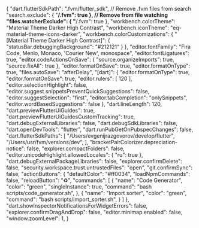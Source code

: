 {
    "dart.flutterSdkPath": ".fvm/flutter_sdk",
    // Remove .fvm files from search
    "search.exclude": {
        "**/.fvm": true
    },
    // Remove from file watching
    "files.watcherExclude": {
        "**/.fvm": true
    },
    "workbench.colorTheme": "Material Theme Darker High Contrast",
    "workbench.iconTheme": "eq-material-theme-icons-darker",
    "workbench.colorCustomizations": {
        "[Material Theme Darker High Contrast]": {
            "statusBar.debuggingBackground": "#212121"
        }
    },
    "editor.fontFamily": "Fira Code, Menlo, Monaco, 'Courier New', monospace",
    "editor.fontLigatures": true,
    "editor.codeActionsOnSave": {
        "source.organizeImports": true,
        "source.fixAll": true
    },
    "editor.formatOnSave": true,
    "editor.formatOnType": true,
    "files.autoSave": "afterDelay",
    "[dart]": {
        "editor.formatOnType": true,
        "editor.formatOnSave": true,
        "editor.rulers": [
            120
        ],
        "editor.selectionHighlight": false,
        "editor.suggest.snippetsPreventQuickSuggestions": false,
        "editor.suggestSelection": "first",
        "editor.tabCompletion": "onlySnippets",
        "editor.wordBasedSuggestions": false
    },
    "dart.lineLength": 120,
    "dart.previewFlutterUiGuides": true,
    "dart.previewFlutterUiGuidesCustomTracking": true,
    "dart.debugExternalLibraries": false,
    "dart.debugSdkLibraries": false,
    "dart.openDevTools": "flutter",
    "dart.runPubGetOnPubspecChanges": false,
    "dart.flutterSdkPaths": [
        "/Users/evgenijrazgovorov/develop/flutter",
        "/Users/usr/fvm/versions/dev",
    ],
    "bracketPairColorizer.depreciation-notice": false,
    "explorer.compactFolders": false,
    "editor.unicodeHighlight.allowedLocales": {
        "ru": true
    },
    "dart.debugExternalPackageLibraries": false,
    "explorer.confirmDelete": false,
    "security.workspace.trust.untrustedFiles": "open",
    "git.confirmSync": false,
    "actionButtons": {
        "defaultColor": "#ff0034",
        "loadNpmCommands": false,
        "reloadButton": "♻️",
        "commands": [
            {
                "name": "Code Generator",
                "color": "green",
                "singleInstance": true,
                "command": "bash scripts/code_generator.sh",
            },
            {
                "name": "Import sorter",
                "color": "green",
                "command": "bash scripts/import_sorter.sh",
            }
        ]
    },
    "dart.showInspectorNotificationsForWidgetErrors": false,
    "explorer.confirmDragAndDrop": false,
    "editor.minimap.enabled": false,
    "window.zoomLevel": 1,
}
